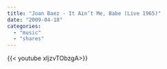 ```yaml
---
title: "Joan Baez - It Ain’t Me, Babe (Live 1965)"
date: "2009-04-18"
categories:
  - "music"
  - "shares"
---
```


<div style="width: 70vw;">{{< youtube xIjzvTObzgA>}}</div>
